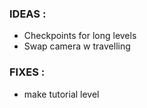 ### IDEAS :

- Checkpoints for long levels
- Swap camera w travelling

### FIXES :

- make tutorial level
